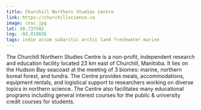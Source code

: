 ```yaml
---
title: Churchill Northern Studies Centre
link: https://churchillscience.ca
image: cnsc.jpg
lat: 58.737502
lng: -93.819036
tags: indie accom subarctic arctic land freshwater marine
---
```


The Churchill Northern Studies Centre is a non-profit, independent research and education facility located 23 km east of
Churchill, Manitoba. It lies on the Hudson Bay seacoast at the meeting of 3 biomes: marine, northern boreal forest, and
tundra. The Centre provides meals, accommodations, equipment rentals, and logistical support to researchers working on
diverse topics in northern science. The Centre also facilitates many educational programs including general interest
courses for the public & university credit courses for students.
